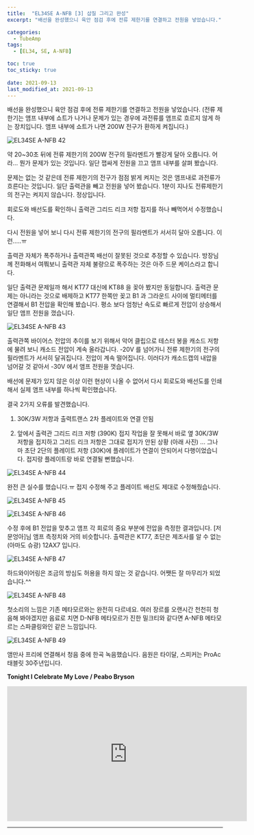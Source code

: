 ```yaml
---
title:  "EL34SE A-NFB [3] 삽질 그리고 완성"
excerpt: "배선을 완성했으니 육안 점검 후에 전류 제한기를 연결하고 전원을 넣었습니다."

categories:
  - TubeAmp
tags:
  - [EL34, SE, A-NFB]

toc: true
toc_sticky: true
 
date: 2021-09-13
last_modified_at: 2021-09-13
---
```

배선을 완성했으니 육안 점검 후에 전류 제한기를 연결하고 전원을 넣었습니다. (전류 제한기는 앰프 내부에 쇼트가 나거나 문제가 있는 경우에 과전류를 앰프로 흐르지 않게 하는 장치입니다. 앰프 내부에 쇼트가 나면 200W 전구가 환하게 켜집니다.)

![EL34SE A-NFB 42](/assets/images/EL34SE-ANFB-42.jpg)

약 20~30초 뒤에 전류 제한기의 200W 전구의 필라멘트가 빨강게 달아 오릅니다. 어라... 뭔가 문제가 있는 것입니다. 일단 잽싸게 전원을 끄고 앰프 내부를 살펴 봤습니다. 

문제는 없는 것 같은데 전류 제한기의 전구가 점점 밝게 켜지는 것은 앰프내로 과전류가 흐른다는 것입니다. 일단 출력관을 빼고 전원을 넣어 봤습니다. 1분이 지나도 전류제한기의 전구는 켜지지 않습니다. 정상입니다.

회로도와 배선도를 확인하니 출력관 그리드 리크 저항 접지를 하나 빼먹어서 수정했습니다. 

다시 전원을 넣어 보니 다시 전류 제한기의 전구의 필라멘트가 서서히 달아 오릅니다. 이런.....ㅠ 

출력관 자체가 폭주하거나 출력관쪽 배선이 잘못된 것으로 추정할 수 있습니다. 방장님께 전화해서 여쭤보니 출력관 자체 불량으로 폭주하는 것은 아주 드문 케이스라고 합니다. 

일단 출력관 문제일까 해서 KT77 대신에 KT88 을 꽂아 봤지만 동일합니다. 출력관 문제는 아니라는 것으로 배제하고 KT77 한쪽만 꽂고 B1 과 그라운드 사이에 멀티메터를 연결해서 B1 전압을 확인해 봤습니다. 평소 보다 엄청난 속도로 빠르게 전압이 상승해서 일단 앰프 전원을 껐습니다.

![EL34SE A-NFB 43](/assets/images/EL34SE-ANFB-43.jpg)

출력관쪽 바이어스 전압의 추이를 보기 위해서 악어 클립으로 테스터 봉을 캐소드 저항에 물려 보니 캐소드 전압이 계속 올라갑니다. -20V 를 넘어가니 전류 제한기의 전구의 필라멘트가 서서히 달궈집니다. 전압이 계속 떨어집니다. 이러다가 캐소드캡의 내압을 넘어갈 것 같아서 -30V 에서 앰프 전원을 껏습니다.​

배선에 문제가 있지 않은 이상 이런 현상이 나올 수 없어서 다시 회로도와 배선도를 인쇄해서 실제 앰프 내부를 하나씩 확인했습니다.

결국 2가지 오류를 발견했습니다.

1) 30K/3W 저항과 출력트랜스 2차 플레이트와 연결 안됨

2) 앞에서 출력관 그리드 리크 저항 (390K) 접지 작업을 잘 못해서 바로 옆 30K/3W 저항을 접지하고 그리드 리크 저항은 그대로 접지가 안된 상황 (아래 사진) ... 그나마 초단 2단의 플레이트 저항 (30K)에 플레이트가 연결이 안되어서 다행이었습니다. 접지랑 플레이트랑 바로 연결될 뻔했습니다.

![EL34SE A-NFB 44](/assets/images/EL34SE-ANFB-44.jpg)

완전 큰 실수를 했습니다.ㅠ 접지 수정해 주고 플레이트 배선도 제대로 수정해줬습니다. 

![EL34SE A-NFB 45](/assets/images/EL34SE-ANFB-45.jpg)

![EL34SE A-NFB 46](/assets/images/EL34SE-ANFB-46.jpg)

수정 후에 B1 전압을 맞추고 앰프 각 회로의 중요 부분에 전압을 측정한 결과입니다. [저문엉아]님 앰프 측정치와 거의 비슷합니다. 출력관은 KT77, 초단은 제조사를 알 수 없는 (아마도 슈광) 12AX7 입니다.

![EL34SE A-NFB 47](/assets/images/EL34SE-ANFB-47.png)

하드와이어링은 조금의 방심도 허용을 하지 않는 것 같습니다. 어쨋든 잘 마무리가 되었습니다.^^

![EL34SE A-NFB 48](/assets/images/EL34SE-ANFB-48.jpg)

첫소리의 느낌은 기존 메타모르와는 완전히 다르네요.
여러 장르를 오랜시간 천천히 청음해 봐야겠지만 음료로 치면 D-NFB 메타모르가 진한 밀크티와 같다면 A-NFB 메타모르는 스파클링와인 같은 느낌입니다. 

![EL34SE A-NFB 49](/assets/images/EL34SE-ANFB-49.jpg)

앰만사 프리에 연결해서 청음 중에 한곡 녹음했습니다. 음원은 타이달, 스피커는 ProAc 태블릿 30주년입니다.

**Tonight I Celebrate My Love / Peabo Bryson**

<iframe width="560" height="315" src="https://www.youtube.com/embed/ra6wO1FFBvk" frameborder="0" allowfullscreen></iframe>

---